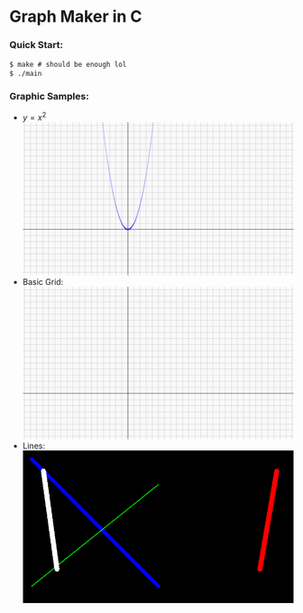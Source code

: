 # Graph Maker in C

### Quick Start:

```console
$ make # should be enough lol
$ ./main
```

### Graphic Samples:
- $y = x^2$  
    ![y=x^2](images/quad.png)
- Basic Grid:
    ![graph](images/grid.png)
- Lines:
    ![line](images/lines.png)
